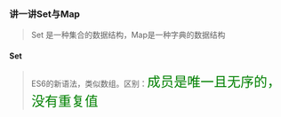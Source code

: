 ### 讲一讲Set与Map
> Set 是一种集合的数据结构，Map是一种字典的数据结构
#### Set
> ES6的新语法，类似数组。区别：<font color=green size=5 face="黑体">成员是唯一且无序的，没有重复值</font>